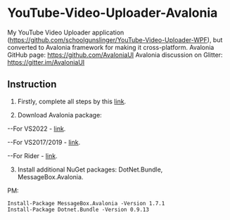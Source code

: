 # YouTube-Video-Uploader-Avalonia
My YouTube Video Uploader application (https://github.com/schoolgunslinger/YouTube-Video-Uploader-WPF), but converted to Avalonia framework for making it cross-platform.
Avalonia GitHub page: https://github.com/AvaloniaUI
Avalonia discussion on Glitter: https://gitter.im/AvaloniaUI


## Instruction 

1) Firstly, complete all steps by this [link](https://github.com/schoolgunslinger/YouTube-Video-Uploader-WPF).

2) Download Avalonia package:

--For VS2022 - [link](https://marketplace.visualstudio.com/items?itemName=AvaloniaTeam.AvaloniaVS).

--For VS2017/2019 - [link](https://marketplace.visualstudio.com/items?itemName=AvaloniaTeam.AvaloniaforVisualStudio).

--For Rider - [link](https://docs.avaloniaui.net/docs/getting-started/ide-support/jetbrains-rider-setup).

3) Install additional NuGet packages: DotNet.Bundle, MessageBox.Avalonia.

PM: 
```
Install-Package MessageBox.Avalonia -Version 1.7.1
Install-Package Dotnet.Bundle -Version 0.9.13
```
